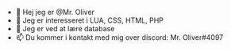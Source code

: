 - 👋 Hej jeg er @Mr. Oliver
- 👀 Jeg er interesseret i LUA, CSS, HTML, PHP
- 🌱 Jeg er ved at lære database
- 📫 Du kommer i kontakt med mig over discord: Mr. Oliver#4097
